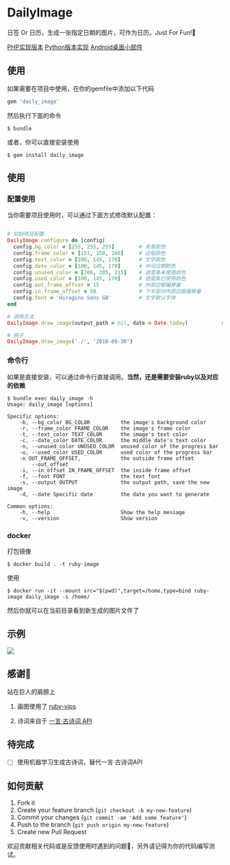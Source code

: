# DailyImage

日签 Or 日历，生成一张指定日期的图片，可作为日历。Just For Fun!👏

[PHP实现版本](https://github.com/dolphin836/make-calendar-image)
[Python版本实现](https://github.com/wnma3mz/Tools/tree/master/daily_image)
[Android桌面小部件](https://github.com/fairytale110/DailyImageWidget)

## 使用

如果需要在项目中使用，在你的gemfile中添加以下代码

```ruby
gem 'daily_image'
```

然后执行下面的命令

    $ bundle

或者，你可以直接安装使用

    $ gem install daily_image

## 使用

### 配置使用

当你需要项目使用时，可以通过下面方式修改默认配置：

```ruby

# 初始项目配置
DailyImage.configure do |config|
  config.bg_color = [255, 255, 255]        # 背景颜色
  config.frame_color = [151, 158, 160]     # 边框颜色
  config.text_color = [100, 145, 170]      # 文字颜色
  config.date_color = [100, 145, 170]      # 中间日期颜色
  config.unused_color = [200, 205, 215]    # 进度条未使用颜色
  config.used_color = [100, 145, 170]      # 进度条已使用颜色
  config.out_frame_offset = 15             # 外层边框偏移量
  config.in_frame_offset = 50              # 下半部分内层边框偏移量
  config.font = 'Hiragino Sans GB'         # 文字默认字体
end

# 调用方法
DailyImage.draw_image(output_path = nil, date = Date.today)           # 默认图片存放地址，包所在的目录; 默认生成为当日

# 例子
DailyImage.draw_image('./', '2018-09-30')
```

### 命令行

如果是直接安装，可以通过命令行直接调用。**当然，还是需要安装ruby以及对应的依赖**

```shell
$ bundle exec daily_image -h
Usage: daily_image [options]

Specific options:
    -b, --bg_color BG_COLOR          the image's background color
    -r, --frame_color FRAME_COLOR    the image's frame color
    -t, --text_color TEXT_COLOR      the image's text color
    -c, --date_color DATE_COLOR      the middle date's text color
    -n, --unused_color UNUSED_COLOR  unused color of the progress bar
    -u, --used_color USED_COLOR      used color of the progress bar
    -o OUT_FRAME_OFFSET,             the outside frame offset
        --out_offset
    -i, --in_offset IN_FRAME_OFFSET  the inside frame offset
    -f, --font FONT                  the text font
    -s, --output OUTPUT              the output path, save the new image
    -d, --date Specific date         the date you want to generate

Common options:
    -h, --help                       Show the help message
    -v, --version                    Show version

```

### docker 

打包镜像

```shell
$ docker build . -t ruby-image

```

使用

```shell
$ docker run -it --mount src="$(pwd)",target=/home,type=bind ruby-image daily_image -s /home/
```

然后你就可以在当前目录看到新生成的图片文件了

## 示例

![](./tmp/daily_2018-10-06.jpeg)

## 感谢🙏

站在巨人的肩膀上

1. 画图使用了 [ruby-vips](https://github.com/jcupitt/ruby-vips)

2. 诗词来自于 [一言·古诗词 API](https://github.com/xenv/gushici)

## 待完成

- [ ] 使用机器学习生成古诗词，替代一言·古诗词API

## 如何贡献

1. Fork it
2. Create your feature branch (`git checkout -b my-new-feature`)
3. Commit your changes (`git commit -am 'Add some feature'`)
4. Push to the branch (`git push origin my-new-feature`)
5. Create new Pull Request

欢迎贡献相关代码或是反馈使用时遇到的问题👏，另外请记得为你的代码编写测试。

